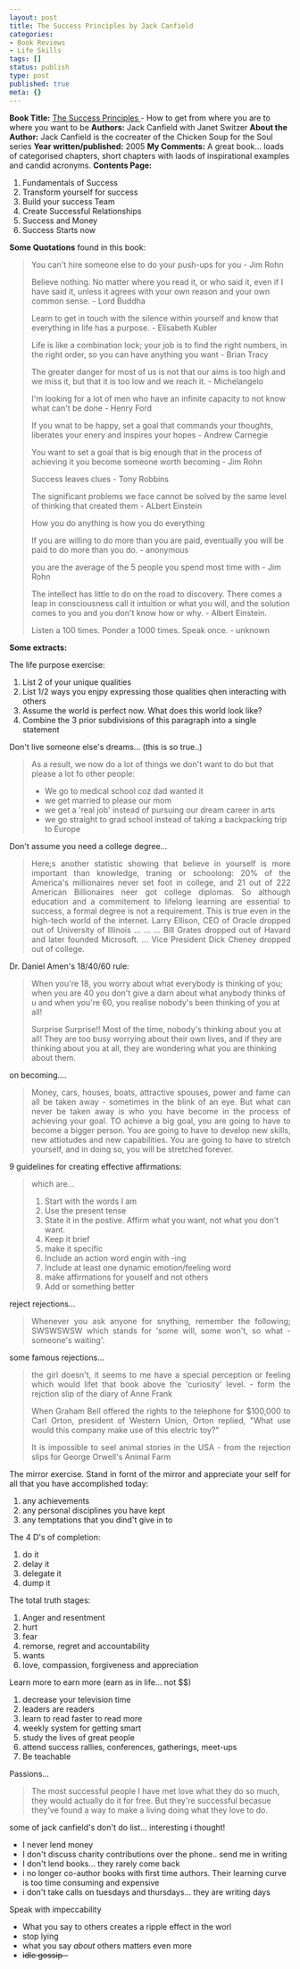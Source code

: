 ```yaml
---
layout: post
title: The Success Principles by Jack Canfield
categories:
- Book Reviews
- Life Skills
tags: []
status: publish
type: post
published: true
meta: {}
---
```

<strong>Book Title:</strong> <a href="http://thesuccessprinciples.com/">The Success Principles </a>- How to get from where you are to where you want to be
<strong>Authors:</strong> Jack Canfield with Janet Switzer
<strong>About the Author:</strong> Jack Canfield is the cocreater of the Chicken Soup for the Soul series
<strong>Year written/published:</strong> 2005
<strong>My Comments:</strong> A great book... loads of categorised chapters, short chapters with laods of inspirational examples and candid acronyms.
<strong>Contents Page:</strong>
<ol>
	<li>Fundamentals of Success</li>
	<li>Transform yourself for success</li>
	<li>Build your success Team</li>
	<li>Create Successful Relationships</li>
	<li>Success and Money</li>
	<li>Success Starts now</li>
</ol>
<strong>Some Quotations</strong> found in this book:
<blockquote>You can't hire someone else to do your push-ups for you - Jim Rohn

Believe nothing. No matter where you read it, or who said it, even if I have said it, unless it agrees with your own reason and your own common sense. - Lord Buddha

Learn to get in touch with the silence within yourself and know that everything in life has a purpose. - Elisabeth Kubler

Life is like a combination lock; your job is to find the right numbers, in the right order, so you can have anything you want - Brian Tracy

The greater danger for most of us is not that our aims is too high and we miss it, but that it is too low and we reach it. - Michelangelo

I'm looking for a lot of men who have an infinite capacity to not know what can't be done - Henry Ford

If you wnat to be happy, set a goal that commands your thoughts, liberates your enery and inspires your hopes - Andrew Carnegie

You want to set a goal that is big enough that in the process of achieving it you become someone worth becoming - Jim Rohn

Success leaves clues - Tony Robbins

The significant problems we face cannot be solved by the same level of thinking that created them - ALbert Einstein

How you do anything is how you do everything

If you are willing to do more than you are paid, eventually you will be paid to do more than you do. - anonymous

you are the average of the 5 people you spend most time with - Jim Rohn

The intellect has little to do on the road to discovery. There comes a leap in consciousness call it intuition or what you will, and the solution comes to you and you don't know how or why. - Albert Einstein.

Listen a 100 times. Ponder a 1000 times. Speak once. - unknown</blockquote>
<strong>Some extracts:</strong>

The life purpose exercise:
<ol>
	<li>List 2 of your unique qualities</li>
	<li>List 1/2 ways you enjpy expressing those qualities qhen interacting with others</li>
	<li>Assume the world is perfect now. What does this world look like?</li>
	<li>Combine the 3 prior subdivisions of this paragraph into a single statement</li>
</ol>
Don't live someone else's dreams... (this is so true..)
<blockquote>As a result, we now do a lot of things we don't want to do but that please a lot fo other people:
<ul>
	<li>We go to medical school coz dad wanted it</li>
	<li>we get married to please our mom</li>
	<li>we get a 'real job' instead of pursuing our dream career in arts</li>
	<li>we go straight to grad school instead of taking a backpacking trip to Europe</li>
</ul>
</blockquote>
Don't assume you need a college degree...
<blockquote>
<p align="justify">Here;s another statistic showing that believe in yourself is more important than knowledge, traning or schoolong: 20% of the America's millionaires never set foot in college, and 21 out of 222 American Billionaires neer got college diplomas. So although education and a commitement to lifelong learning are essential to success, a formal degree is not a requirement. This is true even in the high-tech world of the internet. Larry Ellison, CEO of Oracle dropped out of University of Illinois ... ... ... Bill Grates dropped out of Havard and later founded Microsoft. ... Vice President Dick Cheney dropped out of college.</p>
</blockquote>
Dr. Daniel Amen's 18/40/60 rule:
<blockquote>When you're 18, you worry about what everybody is thinking of you; when you are 40 you don't give a darn about what anybody thinks of u and when you're 60, you realise nobody's been thinking of you at all!

Surprise Surprise!! Most of the time, nobody's thinking about you at all! They are too busy worrying about their own lives, and if they are thinking about you at all, they are wondering what you are thinking about them.</blockquote>
on becoming....
<blockquote>
<p align="justify">Money, cars, houses, boats, attractive spouses, power and fame can all be taken away - sometimes in the blink of an eye. But what can never be taken away is who you have become in the process of achieving your goal. TO achieve a big goal, you are going to have to become a bigger person. You are going to have to develop new skills, new attiotudes and new capabilities. You are going to have to stretch yourself, and in doing so, you will be stretched forever.</p>
</blockquote>
9 guidelines for creating effective affirmations:
<blockquote>which are...
<ol>
	<li>Start with the words I am</li>
	<li>Use the present tense</li>
	<li>State it in the postive. Affirm what you want, not what you don't want.</li>
	<li>Keep it brief</li>
	<li>make it specific</li>
	<li>Include an action word engin with -ing</li>
	<li>Include at least one dynamic emotion/feeling word</li>
	<li>make affirmations for youself and not others</li>
	<li>Add or something better</li>
</ol>
</blockquote>
reject rejections...
<blockquote>
<p align="justify">Whenever you ask anyone for snything, remember the following; SWSWSWSW which stands for 'some will, some won't, so what - someone's waiting'.</p>
</blockquote>
<p align="justify">some famous rejections...</p>

<blockquote>
<p align="justify">the girl doesn't, it seems to me have a special perception or feeling which would lifet that book above the 'curiosity' level. - form the rejction slip of the diary of Anne Frank</p>
<p align="justify">When Graham Bell offered the rights to the telephone for $100,000 to Carl Orton, president of Western Union, Orton replied, "What use would this company make use of this electric toy?"</p>
<p align="justify">It is impossible to seel animal stories in the USA - from the rejection slips for George Orwell's Animal Farm</p>
</blockquote>
<p align="justify">The mirror exercise. Stand in fornt of the mirror and appreciate your self for all that you have accomplished today:</p>

<ol>
	<li>any achievements</li>
	<li>any personal disciplines you have kept</li>
	<li>any temptations that you dind't give in to</li>
</ol>
The 4 D's of completion:
<ol>
	<li>do it</li>
	<li>delay it</li>
	<li>delegate it</li>
	<li>dump it</li>
</ol>
The total truth stages:
<ol>
	<li>Anger and resentment</li>
	<li>hurt</li>
	<li>fear</li>
	<li>remorse, regret and accountability</li>
	<li>wants</li>
	<li>love, compassion, forgiveness and appreciation</li>
</ol>
Learn more to earn more (earn as in life... not $$)
<ol>
	<li>decrease your television time</li>
	<li>leaders are readers</li>
	<li>learn to read faster to read more</li>
	<li>weekly system for getting smart</li>
	<li>study the lives of great people</li>
	<li>attend success rallies, conferences, gatherings, meet-ups</li>
	<li>Be teachable</li>
</ol>
Passions...
<blockquote>The most successful people I have met love what they do so much, they would actually do it for free. But they're successful becasue they've found a way to make a living doing what they love to do.</blockquote>
some of jack canfield's don't do list... interesting i thought!
<ul>
	<li>I never lend money</li>
	<li>I don't discuss charity contributions over the phone.. send me in writing</li>
	<li>I don't lend books... they rarely come back</li>
	<li>i no longer co-author books with first time authors. Their learning curve is too time consuming and expensive</li>
	<li>i don't take calls on tuesdays and thursdays... they are writing days</li>
</ul>
Speak with impeccability
<ul>
	<li>What you say to others creates a ripple effect in the worl</li>
	<li>stop lying</li>
	<li>what you say <em>about</em> others matters even more</li>
	<li><strike>idle gossip - </strike></li>
</ul>
